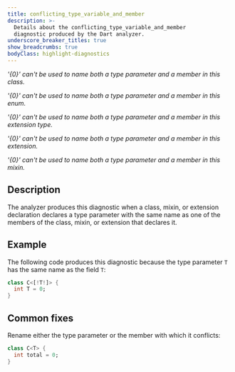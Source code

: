 ```yaml
---
title: conflicting_type_variable_and_member
description: >-
  Details about the conflicting_type_variable_and_member
  diagnostic produced by the Dart analyzer.
underscore_breaker_titles: true
show_breadcrumbs: true
bodyClass: highlight-diagnostics
---
```


_'{0}' can't be used to name both a type parameter and a member in this class._

_'{0}' can't be used to name both a type parameter and a member in this enum._

_'{0}' can't be used to name both a type parameter and a member in this
extension type._

_'{0}' can't be used to name both a type parameter and a member in this
extension._

_'{0}' can't be used to name both a type parameter and a member in this mixin._

## Description

The analyzer produces this diagnostic when a class, mixin, or extension
declaration declares a type parameter with the same name as one of the
members of the class, mixin, or extension that declares it.

## Example

The following code produces this diagnostic because the type parameter `T`
has the same name as the field `T`:

```dart
class C<[!T!]> {
  int T = 0;
}
```

## Common fixes

Rename either the type parameter or the member with which it conflicts:

```dart
class C<T> {
  int total = 0;
}
```
